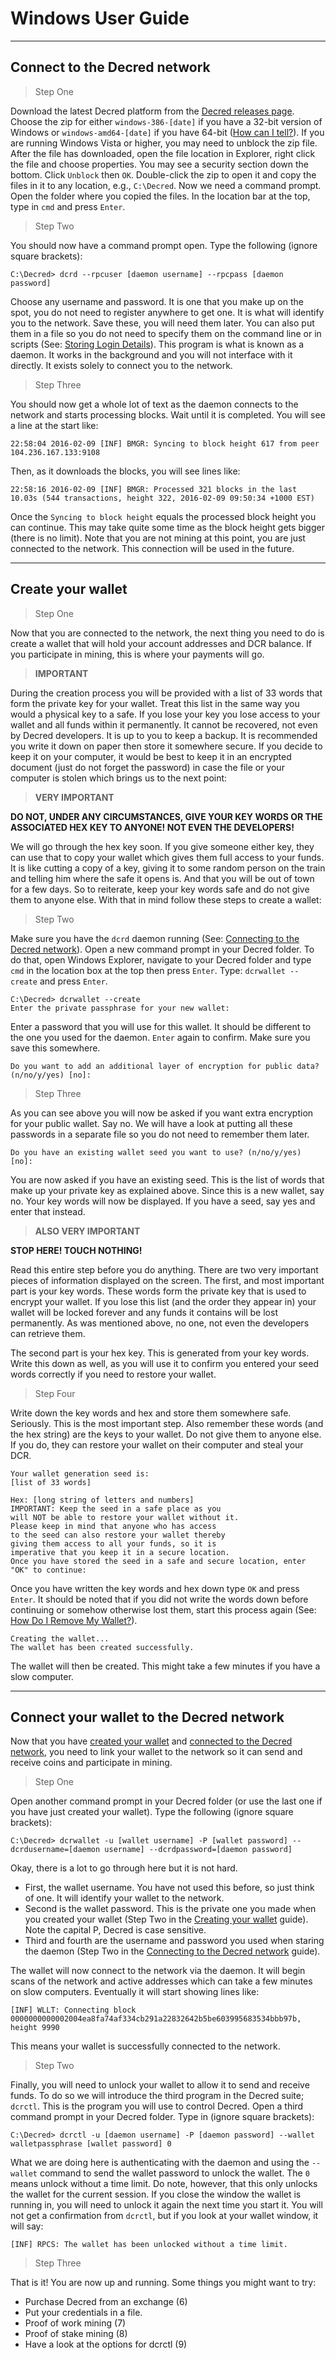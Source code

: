 # <i class="fa fa-windows"></i> **Windows User Guide**

---

## **<i class="fa fa-cloud"></i> Connect to the Decred network**

> Step One

Download the latest Decred platform from the [Decred releases page](https://github.com/decred/decred-release/releases). Choose the zip for either `windows-386-[date]` if you have a 32-bit version of Windows or `windows-amd64-[date]` if you have 64-bit ([How can I tell?](http://windows.microsoft.com/en-au/windows/32-bit-and-64-bit-windows#1TC=windows-7)). If you are running Windows Vista or higher, you may need to unblock the zip file. After the file has downloaded, open the file location in Explorer, right click the file and choose properties. You may see a security section down the bottom. Click `Unblock` then `OK`. Double-click the zip to open it and copy the files in it to any location, e.g., `C:\Decred`. Now we need a command prompt. Open the folder where you copied the files. In the location bar at the top, type in `cmd` and press `Enter`.

> Step Two

You should now have a command prompt open. Type the following (ignore square brackets):

```no-highlight
C:\Decred> dcrd --rpcuser [daemon username] --rpcpass [daemon password]
```

Choose any username and password. It is one that you make up on the spot, you do not need to register anywhere to get one. It is what will identify you to the network. Save these, you will need them later. You can also put them in a file so you do not need to specify them on the command line or in scripts (See: [Storing Login Details](../../advanced/storing-login-details.md)). This program is what is known as a daemon. It works in the background and you will not interface with it directly. It exists solely to connect you to the network.

> Step Three

You should now get a whole lot of text as the daemon connects to the network and starts processing blocks. Wait until it is completed. You will see a line at the start like:

```no-highlight
22:58:04 2016-02-09 [INF] BMGR: Syncing to block height 617 from peer 104.236.167.133:9108
```

Then, as it downloads the blocks, you will see lines like:

```no-highlight
22:58:16 2016-02-09 [INF] BMGR: Processed 321 blocks in the last 10.03s (544 transactions, height 322, 2016-02-09 09:50:34 +1000 EST)
```

Once the `Syncing to block height` equals the processed block height you can continue. This may take quite some time as the block height gets bigger (there is no limit). Note that you are not mining at this point, you are just connected to the network. This connection will be used in the future.

---

## **<i class="fa fa-plus-circle"></i> Create your wallet**

> Step One

Now that you are connected to the network, the next thing you need to do is create a wallet that will hold your account addresses and DCR balance. If you participate in mining, this is where your payments will go.

> **IMPORTANT**

During the creation process you will be provided with a list of 33 words that form the private key for your wallet. Treat this list in the same way you would a physical key to a safe. If you lose your key you lose access to your wallet and all funds within it permanently. It cannot be recovered, not even by Decred developers. It is up to you to keep a backup. It is recommended you write it down on paper then store it somewhere secure. If you decide to keep it on your computer, it would be best to keep it in an encrypted document (just do not forget the password) in case the file or your computer is stolen which brings us to the next point:

> **VERY IMPORTANT**

**DO NOT, UNDER ANY CIRCUMSTANCES, GIVE YOUR KEY WORDS OR THE ASSOCIATED HEX KEY TO ANYONE! NOT EVEN THE DEVELOPERS!**

We will go through the hex key soon. If you give someone either key, they can use that to copy your wallet which gives them full access to your funds. It is like cutting a copy of a key, giving it to some random person on the train and telling him where the safe it opens is. And that you will be out of town for a few days. So to reiterate, keep your key words safe and do not give them to anyone else. With that in mind follow these steps to create a wallet:

> Step Two

Make sure you have the `dcrd` daemon running (See: [Connecting to the Decred network](#connecting-to-the-decred-network)). Open a new command prompt in your Decred folder. To do that, open Windows Explorer, navigate to your Decred folder and type `cmd` in the location box at the top then press `Enter`. Type: `dcrwallet --create` and press `Enter`.

```no-highlight
C:\Decred> dcrwallet --create
Enter the private passphrase for your new wallet:
```

Enter a password that you will use for this wallet. It should be different to the one you used for the daemon. `Enter` again to confirm. Make sure you save this somewhere.

```no-highlight
Do you want to add an additional layer of encryption for public data? (n/no/y/yes) [no]:
```

> Step Three

As you can see above you will now be asked if you want extra encryption for your public wallet. Say no. We will have a look at putting all these passwords in a separate file so you do not need to remember them later.

```no-highlight
Do you have an existing wallet seed you want to use? (n/no/y/yes) [no]:
```

You are now asked if you have an existing seed. This is the list of words that make up your private key as explained above. Since this is a new wallet, say no. Your key words will now be displayed. If you have a seed, say yes and enter that instead.

> **ALSO VERY IMPORTANT**

**STOP HERE! TOUCH NOTHING!**

Read this entire step before you do anything. There are two very important pieces of information displayed on the screen. The first, and most important part is your key words. These words form the private key that is used to encrypt your wallet. If you lose this list (and the order they appear in) your wallet will be locked forever and any funds it contains will be lost permanently. As was mentioned above, no one, not even the developers can retrieve them.

The second part is your hex key. This is generated from your key words. Write this down as well, as you will use it to confirm you entered your seed words correctly if you need to restore your wallet.

> Step Four

Write down the key words and hex and store them somewhere safe. Seriously. This is the most important step. Also remember these words (and the hex string) are the keys to your wallet. Do not give them to anyone else. If you do, they can restore your wallet on their computer and steal your DCR.

```no-highlight
Your wallet generation seed is:
[list of 33 words]

Hex: [long string of letters and numbers]
IMPORTANT: Keep the seed in a safe place as you
will NOT be able to restore your wallet without it.
Please keep in mind that anyone who has access
to the seed can also restore your wallet thereby
giving them access to all your funds, so it is
imperative that you keep it in a secure location.
Once you have stored the seed in a safe and secure location, enter "OK" to continue:
```

Once you have written the key words and hex down type `OK` and press `Enter`. It should be noted that if you did not write the words down before continuing or somehow otherwise lost them, start this process again (See: [How Do I Remove My Wallet?](#)).

```no-highlight
Creating the wallet...
The wallet has been created successfully.
```

The wallet will then be created. This might take a few minutes if you have a slow computer.

---

## **<i class="fa fa-plug"></i> Connect your wallet to the Decred network**

Now that you have [created your wallet](#creating-your-wallet) and [connected to the Decred network](#connecting-to-the-decred-network), you need to link your wallet to the network so it can send and receive coins and participate in mining.

> Step One

Open another command prompt in your Decred folder (or use the last one if you have just created your wallet). Type the following (ignore square brackets):

```no-highlight
C:\Decred> dcrwallet -u [wallet username] -P [wallet password] --dcrdusername=[daemon username] --dcrdpassword=[daemon password]
```

Okay, there is a lot to go through here but it is not hard.

* First, the wallet username. You have not used this before, so just think of one. It will identify your wallet to the network.
* Second is the wallet password. This is the private one you made when you created your wallet (Step Two in the [Creating your wallet](#creating-your-wallet) guide). Note the capital P, Decred is case sensitive.
* Third and fourth are the username and password you used when staring the daemon (Step Two in the [Connecting to the Decred network](#connecting-to-the-decred-network) guide).

The wallet will now connect to the network via the daemon. It will begin scans of the network and active addresses which can take a few minutes on slow computers. Eventually it will start showing lines like:

```no-highlight
[INF] WLLT: Connecting block 0000000000002004ea8fa74af334cb291a22832642b5be603995683534bbb97b, height 9990
```

This means your wallet is successfully connected to the network.

> Step Two

Finally, you will need to unlock your wallet to allow it to send and receive funds. To do so we will introduce the third program in the Decred suite; `dcrctl`. This is the program you will use to control Decred. Open a third command prompt in your Decred folder. Type in (ignore square brackets):

```no-highlight
C:\Decred> dcrctl -u [daemon username] -P [daemon password] --wallet walletpassphrase [wallet password] 0
```

What we are doing here is authenticating with the daemon and using the `--wallet` command to send the wallet password to unlock the wallet. The `0` means unlock without a time limit. Do note, however, that this only unlocks the wallet for the current session. If you close the window the wallet is running in, you will need to unlock it again the next time you start it. You will not get a confirmation from `dcrctl`, but if you look at your wallet window, it will say:

```no-highlight
[INF] RPCS: The wallet has been unlocked without a time limit.
```

> Step Three

That is it! You are now up and running. Some things you might want to try:

* Purchase Decred from an exchange (6)
* Put your credentials in a file.
* Proof of work mining (7)
* Proof of stake mining (8)
* Have a look at the options for dcrctl (9)
